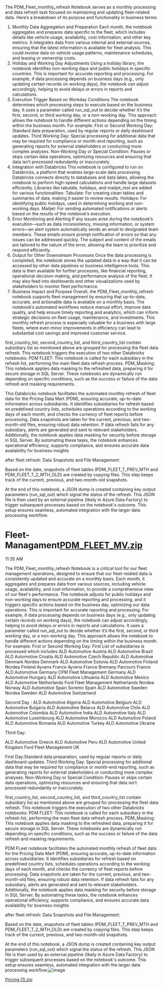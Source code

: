 The PDM_Fleet_monthly_refresh Notebook serves as a monthly processing and data refresh task focused on maintaining and updating fleet-related data. Here’s a breakdown of its purpose and functionality in business terms:

1. Monthly Data Aggregation and Preparation
Each month, the notebook aggregates and prepares data specific to the fleet, which includes details like vehicle usage, availability, cost information, and other key metrics.
It integrates data from various internal and external sources, ensuring that the latest information is available for fleet analysis. This could involve data on vehicle usage patterns, maintenance schedules, and leasing or ownership costs.
2. Holiday and Working Day Adjustments
Using a holiday library, the notebook identifies non-working days and public holidays in specific countries.
This is important for accurate reporting and processing. For example, if data processing depends on business days (e.g., only updating certain records on working days), the notebook can adjust accordingly, helping to avoid delays or errors in reports and calculations.
3. Execution Trigger Based on Workday Conditions
The notebook determines which processing steps to execute based on the business day. It uses a parameter called run_sql_out to decide whether it’s the first, second, or third working day, or a non-working day.
This approach allows the notebook to handle different actions depending on the timing within the business month. For example:
First or Second Working Day: Standard data preparation, used by regular reports or daily dashboard updates.
Third Working Day: Special processing for additional data that may be required for compliance or month-end reporting, such as generating reports for external stakeholders or conducting more complex analyses.
Non-Working Day or Special Condition: Pauses or skips certain data operations, optimizing resources and ensuring that data isn’t processed redundantly or inaccurately.
4. Integration with Databricks
This notebook is configured to run on Databricks, a platform that enables large-scale data processing. Databricks connects directly to databases and data lakes, allowing the notebook to perform high-speed calculations and handle large datasets efficiently.
Libraries like tabulate, holidays, and mailjet_rest are added for various functionalities:
Tabulate: For creating clean tables and summaries of data, making it easier to review results.
Holidays: For identifying public holidays, used in determining working and non-working days.
Mailjet: For sending automated notifications or alerts based on the results of the notebook’s execution.
5. Error Monitoring and Alerting
If any issues arise during the notebook’s execution—such as data inconsistency, missing information, or system errors—an alert system automatically sends an email to designated team members.
These emails ensure prompt notification of errors so that any issues can be addressed quickly. The subject and content of the emails are tailored to the nature of the error, allowing the team to prioritize and respond efficiently.
6. Output for Other Downstream Processes
Once the data processing is completed, the notebook stores the updated data in a way that it can be accessed by other data pipelines or business intelligence tools.
This data is then available for further processes, like financial reporting, operational decision-making, and performance analysis of the fleet. It may also feed into dashboards and other visualizations used by stakeholders to monitor fleet performance.
7. Business Impact and Purpose
Overall, the PDM_Fleet_monthly_refresh notebook supports fleet management by ensuring that up-to-date, accurate, and actionable data is available on a monthly basis.
The notebook’s automated workflows reduce manual effort, improve data quality, and help ensure timely reporting and analytics, which can inform strategic decisions on fleet usage, maintenance, and investments.
This monthly refresh process is especially valuable for a business with large fleets, where even minor improvements in efficiency can lead to substantial cost savings and improved customer service.


first_country_list, second_country_list, and third_country_list contain subsidiary list as mentioned above are grouped for processing the fleet data refresh.
This notebook triggers the execution of two other Databricks notebooks:
PDM FLEET: This notebook is called for each subsidiary in the refresh list, performing the main fleet data refresh process.
PDM_Masking: This notebook applies data masking to the refreshed data, preparing it for secure storage in SQL Server.
These notebooks are dynamically run depending on specific conditions, such as the success or failure of the data refresh and masking requirements.

This Databricks notebook facilitates the automated monthly refresh of fleet data for the Pricing Data Mart (PDM), ensuring accurate, up-to-date information across subsidiaries. It identifies subsidiaries for refresh based on predefined country lists, schedules operations according to the working days of each month, and checks the currency of fleet reports before processing. Data snapshots are taken for the current, previous, and two-month-old files, ensuring robust data retention. If data refresh fails for any subsidiary, alerts are generated and sent to relevant stakeholders. Additionally, the notebook applies data masking for security before storage in SQL Server. By automating these tasks, the notebook enhances operational efficiency, supports compliance, and ensures accurate data availability for business insights

after fleet refresh:
Data Snapshots and File Management:

Based on the date, snapshots of fleet tables (PDM_FLEET_T_PREV_MTH and PDM_FLEET_T_2_MTH_OLD) are created by copying files. This step keeps track of the current, previous, and two-month-old snapshots.

At the end of this notebook, a JSON dump is created containing key output parameters (run_sql_out) which signal the status of the refresh. This JSON file is then used by an external pipeline (likely in Azure Data Factory) to trigger subsequent processes based on the notebook's outcome. This setup ensures seamless, automated integration with the larger data processing workflow.


# Fleet-Managament[PDM_FLEET_MV.zip](https://github.com/user-attachments/files/17541323/PDM_FLEET_MV.zip)

11:35 AM

The PDM_Fleet_monthly_refresh Notebook is a critical tool for our fleet management operations, designed to ensure that our fleet-related data is consistently updated and accurate on a monthly basis. Each month, it aggregates and prepares data from various sources, including vehicle usage, availability, and cost information, to provide a comprehensive view of our fleet's performance. The notebook adjusts for public holidays and non-working days to ensure accurate reporting and processing, and it triggers specific actions based on the business day, optimizing our data operations. This is important for accurate reporting and processing. For example, if data processing depends on business days (e.g., only updating certain records on working days), the notebook can adjust accordingly, helping to avoid delays or errors in reports and calculations. It uses a parameter called run_sql_out to decide whether it’s the first, second, or third working day, or a non-working day.
This approach allows the notebook to handle different actions depending on the timing within the business month. For example:
First or Second Working Day:
First List of subsidiaries is processed which includes 
ALD Automotive Austria
ALD Automotive Brazil
ALD Automotive Croatia
ALD Automotive Czech Republic
ALD Automotive Denmark
Nordea Denmark
ALD Automotive Estonia
ALD Automotive Finland
Nordea Finland
Ayvens France
Ayvens France Bremany
Parcours France
ALD Automotive Germany
CPM Fleet Management Germany
ALD Automotive Hungary
ALD Automotive Lithuania
ALD Automotive Mexico
ALD Automotive Netherlands
Ford Fleet Management Netherlands
Nordea Norway
ALD Automotive Spain
Soremo Spain
ALD Automotive Sweden
Nordea Sweden
ALD Automotive Switzerland

Second Day :
ALD Automotive Algeria
ALD Automotive Belgium
ALD Automotive Bulgaria
ALD Automotive Belarus
ALD Automotive Chile
ALD Automotive Colombia
ALD Automotive India
ALD Automotive Italy
ALD Automotive Luxembourg
ALD Automotive Morocco
ALD Automotive Poland
ALD Automotive Romania
ALD Automotive Turkey
ALD Automotive Ukraine

Third Day:

ALD Automotive Greece
ALD Automotive Peru
ALD Automotive United Kingdom
Ford Fleet Management UK

 First Day:Standard data preparation, used by regular reports or daily dashboard updates.
Third Working Day: Special processing for additional data that may be required for compliance or month-end reporting, such as generating reports for external stakeholders or conducting more complex analyses.
Non-Working Day or Special Condition: Pauses or skips certain data operations, optimizing resources and ensuring that data isn’t processed redundantly or inaccurately.

first_country_list, second_country_list, and third_country_list contain subsidiary list as mentioned above are grouped for processing the fleet data refresh.
This notebook triggers the execution of two other Databricks notebooks:
PDM FLEET: This notebook is called for each subsidiary in the refresh list, performing the main fleet data refresh process.
PDM_Masking: This notebook applies data masking to the refreshed data, preparing it for secure storage in SQL Server.
These notebooks are dynamically run depending on specific conditions, such as the success or failure of the data refresh and masking requirements.

PDM FLeet notebook facilitates the automated monthly refresh of fleet data for the Pricing Data Mart (PDM), ensuring accurate, up-to-date information across subsidiaries. It identifies subsidiaries for refresh based on predefined country lists, schedules operations according to the working days of each month, and checks the currency of fleet reports before processing. Data snapshots are taken for the current, previous, and two-month-old files, ensuring robust data retention. If data refresh fails for any subsidiary, alerts are generated and sent to relevant stakeholders. Additionally, the notebook applies data masking for security before storage in SQL Server. By automating these tasks, the notebook enhances operational efficiency, supports compliance, and ensures accurate data availability for business insights

after fleet refresh:
Data Snapshots and File Management:

Based on the date, snapshots of fleet tables (PDM_FLEET_T_PREV_MTH and PDM_FLEET_T_2_MTH_OLD) are created by copying files. This step keeps track of the current, previous, and two-month-old snapshots.

At the end of this notebook, a JSON dump is created containing key output parameters (run_sql_out) which signal the status of the refresh. This JSON file is then used by an external pipeline (likely in Azure Data Factory) to trigger subsequent processes based on the notebook's outcome. This setup ensures seamless, automated integration with the larger data processing workflow.![image](https://github.com/user-attachments/assets/c58606a1-c88e-4825-bc0f-477746d1b12d)


[Pricing (1).zip](https://github.com/user-attachments/files/17556890/Pricing.1.zip)
